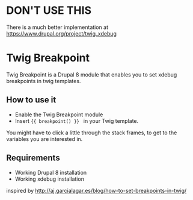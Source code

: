 # DON'T USE THIS
There is a much better implementation at https://www.drupal.org/project/twig_xdebug

# Twig Breakpoint
Twig Breakpoint is a Drupal 8 module that enables you to set xdebug breakpoints in twig templates.

## How to use it

- Enable the Twig Breakpoint module
- Insert ```{{ breakpoint() }} ``` in your Twig template.

You might have to click a little through the stack frames, to get to the variables you are interested in.

## Requirements
- Working Drupal 8 installation
- Working xdebug installation

inspired by http://aj.garcialagar.es/blog/how-to-set-breakpoints-in-twig/
